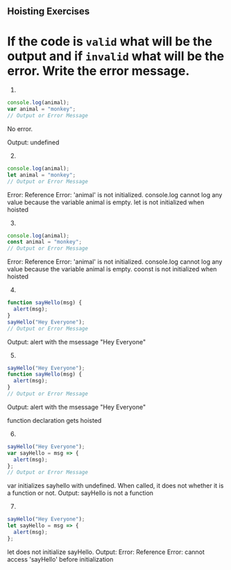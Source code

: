 ## Hoisting Exercises

# If the code is `valid` what will be the output and if `invalid` what will be the error. Write the error message.
1.
```js
console.log(animal);
var animal = "monkey";
// Output or Error Message
```
No error.

Output: undefined


2. 
```js
console.log(animal);
let animal = "monkey";
// Output or Error Message
```
Error: Reference Error: 'animal' is not initialized.
console.log cannot log any value because the variable animal is empty. let is not initialized when hoisted

3. 
```js
console.log(animal);
const animal = "monkey";
// Output or Error Message
```
Error: Reference Error: 'animal' is not initialized.
console.log cannot log any value because the variable animal is empty. coonst is not initialized when hoisted

4. 
```js
function sayHello(msg) {
  alert(msg);
}
sayHello("Hey Everyone");
// Output or Error Message
```
Output: alert with the msessage "Hey Everyone" 

5. 
```js
sayHello("Hey Everyone");
function sayHello(msg) {
  alert(msg);
}
// Output or Error Message
```
Output: alert with the msessage "Hey Everyone" 

function declaration gets hoisted

6. 
```js
sayHello("Hey Everyone");
var sayHello = msg => {
  alert(msg);
};
// Output or Error Message
```
var initializes sayhello with undefined. 
When called, it does not whether it is a function or not.
Output: sayHello is not a function

7. 
```js
sayHello("Hey Everyone");
let sayHello = msg => {
  alert(msg);
};
```
let does not initialize sayHello.
Output: Error: Reference Error: cannot access 'sayHello' before initialization